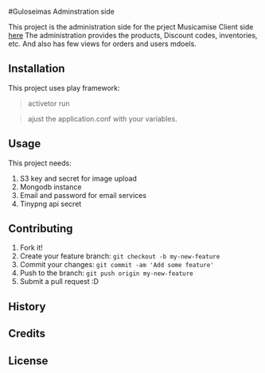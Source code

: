 #Guloseimas Adminstration side

This project is the administration side for the prject Musicamise Client side [here](https://github.com/Guloseimas/guloseimas-cli)
The administration provides the products, Discount codes, inventories, etc.
And also has few views for orders and users mdoels.


## Installation

This project uses play framework:

>  activetor run

>   ajust the application.conf with your variables.


## Usage

This project needs: 

1. S3 key and secret for image upload
2. Mongodb instance
3. Email and password for email services
4. Tinypng api secret 


## Contributing

1. Fork it!
2. Create your feature branch: `git checkout -b my-new-feature`
3. Commit your changes: `git commit -am 'Add some feature'`
4. Push to the branch: `git push origin my-new-feature`
5. Submit a pull request :D

## History



## Credits



## License

